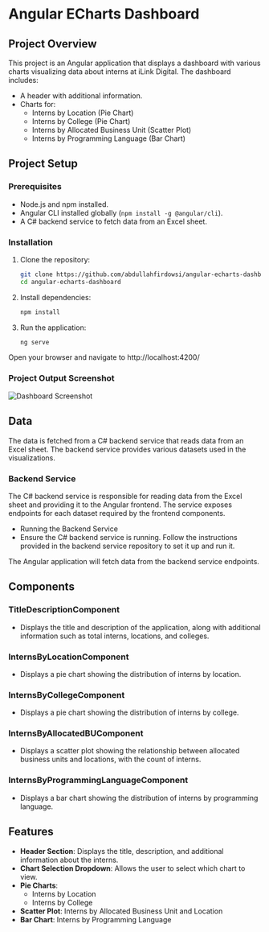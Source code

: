 # Angular ECharts Dashboard

## Project Overview

This project is an Angular application that displays a dashboard with various charts visualizing data about interns at iLink Digital. The dashboard includes:

- A header with additional information.
- Charts for:
  - Interns by Location (Pie Chart)
  - Interns by College (Pie Chart)
  - Interns by Allocated Business Unit (Scatter Plot)
  - Interns by Programming Language (Bar Chart)

## Project Setup

### Prerequisites

- Node.js and npm installed.
- Angular CLI installed globally (`npm install -g @angular/cli`).
- A C# backend service to fetch data from an Excel sheet.
  
### Installation

1. Clone the repository:
   ```bash
   git clone https://github.com/abdullahfirdowsi/angular-echarts-dashboard.git
   cd angular-echarts-dashboard
   
2. Install dependencies:
   ```bash
   npm install
   
3. Run the application:
   ```bash
   ng serve

Open your browser and navigate to http://localhost:4200/

### Project Output Screenshot

![Dashboard Screenshot](public/output-1.png)

## Data
The data is fetched from a C# backend service that reads data from an Excel sheet. The backend service provides various datasets used in the visualizations.

### Backend Service
The C# backend service is responsible for reading data from the Excel sheet and providing it to the Angular frontend. The service exposes endpoints for each dataset required by the frontend components.

- Running the Backend Service
- Ensure the C# backend service is running. Follow the instructions provided in the backend service repository to set it up and run it.

The Angular application will fetch data from the backend service endpoints.

## Components

### TitleDescriptionComponent

- Displays the title and description of the application, along with additional information such as total interns, locations, and colleges.

### InternsByLocationComponent

- Displays a pie chart showing the distribution of interns by location.

### InternsByCollegeComponent

- Displays a pie chart showing the distribution of interns by college.

### InternsByAllocatedBUComponent

- Displays a scatter plot showing the relationship between allocated business units and locations, with the count of interns.

### InternsByProgrammingLanguageComponent

- Displays a bar chart showing the distribution of interns by programming language.

## Features

- **Header Section**: Displays the title, description, and additional information about the interns.
- **Chart Selection Dropdown**: Allows the user to select which chart to view.
- **Pie Charts**:
  - Interns by Location
  - Interns by College
- **Scatter Plot**: Interns by Allocated Business Unit and Location
- **Bar Chart**: Interns by Programming Language
